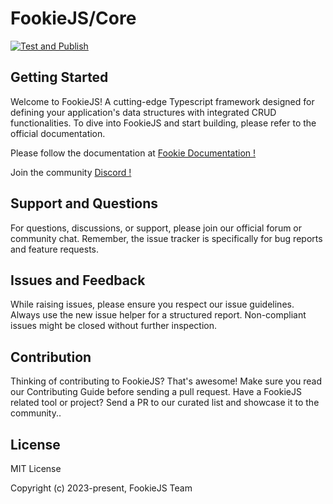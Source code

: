 # FookieJS/Core

[![Test and Publish](https://github.com/fookiejs/core/actions/workflows/deno.yml/badge.svg)](https://github.com/fookiejs/core/actions/workflows/deno.yml)

## Getting Started

Welcome to FookieJS! A cutting-edge Typescript framework designed for defining your application's data structures with
integrated CRUD functionalities. To dive into FookieJS and start building, please refer to the official documentation.

Please follow the documentation at [Fookie Documentation !](https://fookiejs.github.io/core/#/)

Join the community [Discord !](https://discord.gg/Y4BPxTUMsh)

## Support and Questions

For questions, discussions, or support, please join our official forum or community chat. Remember, the issue tracker is
specifically for bug reports and feature requests.

## Issues and Feedback

While raising issues, please ensure you respect our issue guidelines. Always use the new issue helper for a structured
report. Non-compliant issues might be closed without further inspection.

## Contribution

Thinking of contributing to FookieJS? That's awesome! Make sure you read our Contributing Guide before sending a pull
request. Have a FookieJS related tool or project? Send a PR to our curated list and showcase it to the community..

## License

MIT License

Copyright (c) 2023-present, FookieJS Team
